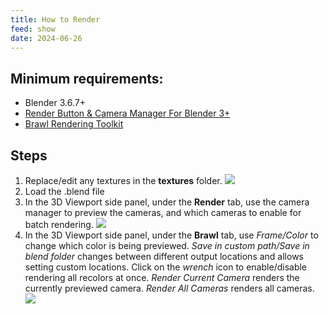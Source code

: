 ```yaml
---
title: How to Render
feed: show
date: 2024-06-26
---
```

## Minimum requirements:
- Blender 3.6.7+
- [Render Button & Camera Manager For Blender 3+](https://blenderartists.org/t/render-button-camera-manager-for-blender-3-quick-fix-07-04-2022-v0-3-9/1159414)
- [Brawl Rendering Toolkit](https://github.com/tryptech/Brawl-Rendering-Toolkit)

## Steps
1. Replace/edit any textures in the **textures** folder. <img src="/assets/img/How-to-Render/Pasted image 20240626154045.png" loading="lazy">
2. Load the .blend file
3. In the 3D Viewport side panel, under the **Render** tab, use the camera manager to preview the cameras, and which cameras to enable for batch rendering. <img src="/assets/img/How-to-Render/Pasted image 20240626154203.png]] ![[Pasted image 20240626154305.png" loading="lazy">
4. In the 3D Viewport side panel, under the **Brawl** tab, use *Frame/Color* to change which color is being previewed.
   *Save in custom path/Save in blend folder* changes between different output locations and allows setting custom locations.
   Click on the *wrench* icon to enable/disable rendering all recolors at once.
   *Render Current Camera* renders the currently previewed camera.
   *Render All Cameras* renders all cameras. <img src="/assets/img/How-to-Render/Pasted image 20240626154406.png" loading="lazy">